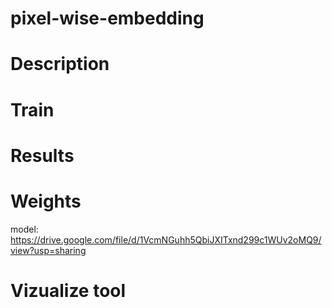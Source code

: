 # pixel-wise-embedding

# Description

# Train

# Results

# Weights

model: https://drive.google.com/file/d/1VcmNGuhh5QbiJXITxnd299c1WUv2oMQ9/view?usp=sharing

# Vizualize tool